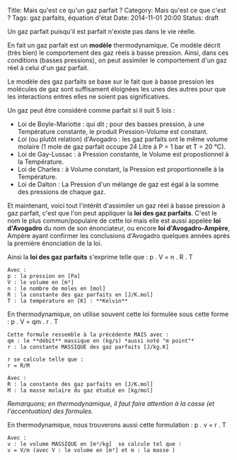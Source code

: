 Title: Mais qu'est ce qu'un gaz parfait ?
Category: Mais qu'est ce que c'est ?
Tags: gaz parfaits, équation d'état
Date: 2014-11-01 20:00
Status: draft

Un gaz parfait puisqu'il est parfait n'existe pas dans le vie réelle. 

En fait un gaz parfait est un **modèle** thermodynamique. 
Ce modèle décrit (très bien) le comportement des gaz réels à basse pression. Ainsi, dans ces conditions (basses pressions), on peut assimiler le comportement d'un gaz réel à celui d'un gaz parfait.

Le modèle des gaz parfaits se base sur le fait que à basse pression les molécules de gaz sont suffisament éloignées les unes des autres pour que les interactions entres elles ne soient pas significatives. 

Un gaz peut être considéré comme parfait si il suit 5 lois :

- Loi de Boyle-Mariotte : qui dit ; pour des basses pression, à une Température constante, le produit Pression-Volume est constant.
- *Loi* (ou plutôt relation) d'Avogadro : les gaz parfaits ont le même volume molaire (1 mole de gaz parfait occupe 24 Litre à P = 1 bar et T = 20 °C).
- Loi de Gay-Lussac : à Pression constante, le Volume est propostionnel à la Température.
- Loi de Charles : à Volume constant, la Pression est proportionnelle à la Température. 
- Loi de Dalton : La Pression d'un mélange de gaz est égal à la somme des pressions de chaque gaz. 

Et maintenant, voici tout l'intérêt d'assimiler un gaz réel à basse pression à gaz parfait, c'est que l'on peut appliquer la **loi des gaz parfaits**. C'est le nom le plus commun/populaire de cette loi mais elle est aussi appelée **loi d'Avogadro** du nom de son énonciateur, ou encore **loi d'Avogadro-Ampère**, Ampère ayant confirmer les conclusions d'Avogadro quelques années après la première énonciation de la loi. 

Ainsi la **loi des gaz parfaits** s'exprime telle que : 
	p . V = n . R . T

	Avec : 
	p : la pression en [Pa] 
	V : le volume en [m³]
	n : le nombre de moles en [mol]
	R : la constante des gaz parfaits en [J/K.mol]
	T : la température en [K] : **Kelvin**

En thermodynamique, on utilise souvent cette loi formulée sous cette forme : 
	p . V = qm . r . T 

	Cette formule ressemble à la précédente MAIS avec : 
	qm : le **débit** massique en (kg/s) *aussi noté "m point"*
	r : la constante MASSIQUE des gaz parfaits [J/kg.K]  

	r se calcule telle que : 
	r = R/M

	Avec : 
	R : la constante des gaz parfaits en [J/K.mol]
	M : la masse molaire du gaz étudié en [kg/mol]


*Remarquons; en thermodynamique, il faut faire attention à la casse (et l'accentuation) des formules.*

En thermodynamique, nous trouverons aussi cette formulation : 
	p . v = r . T

	Avec : 
	v : le volume MASSIQUE en [m³/kg]  se calcule tel que : 
	v = V/m (avec V : le volume en [m³] et m : la masse )
